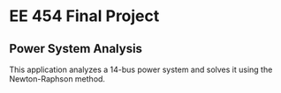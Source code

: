 # EE 454 Final Project

## Power System Analysis

This application analyzes a 14-bus power system and solves it using the Newton-Raphson method.
